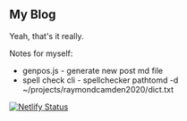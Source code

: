 ## My Blog

Yeah, that's it really.

Notes for myself:

* genpos.js - generate new post md file
* spell check cli - spellchecker pathtomd -d ~/projects/raymondcamden2020/dict.txt 

[![Netlify Status](https://api.netlify.com/api/v1/badges/9727f051-52fd-4ae7-9128-a0812610ca69/deploy-status)](https://app.netlify.com/sites/raymondcamden/deploys)